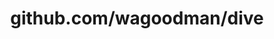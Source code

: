 ---
layout: post
title: github.com/wagoodman/dive
categories: link
tags: [انگلیسی, گیت‌هاب, برنامه‌نویسی]
---